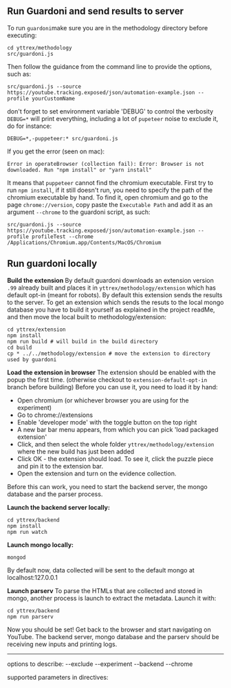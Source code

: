 ## Run Guardoni and send results to server

To run `guardoni`make sure you are in the methodology directory before executing:
``` 
cd yttrex/methodology
src/guardoni.js 
```
Then follow the guidance from the command line to provide the options, such as:
```
src/guardoni.js --source https://youtube.tracking.exposed/json/automation-example.json --profile yourCustomName
```

don't forget to set environment variable 'DEBUG' to control the verbosity
`DEBUG=*` will print everything, including a lot of `pupeteer` noise
to exclude it, do for instance:
```
DEBUG=*,-puppeteer:* src/guardoni.js
```

If you get the error (seen on mac):
```
Error in operateBrowser (collection fail): Error: Browser is not downloaded. Run "npm install" or "yarn install"
```
It means that `puppeteer` cannot find the chromium executable. First try to run `npm install`, if it still doesn't run, you need to specify the path of the chromium executable by hand. To find it, open chromium and go to the page `chrome://version`, copy paste the `Executable Path` and add it as an argument `--chrome`  to the guardoni script, as such:
```
src/guardoni.js --source https://youtube.tracking.exposed/json/automation-example.json --profile profileTest --chrome /Applications/Chromium.app/Contents/MacOS/Chromium
```

## Run guardoni locally

**Build the extension**
By default guardoni downloads an extension version `.99` already built and places it in `yttrex/methodology/extension` which has default opt-in (meant for robots). 
By default this extension sends the results to the server.
To get an extension which sends the resuts to the local mongo database you have to build it yourself as explained in the project readMe, and then move the local built to methodology/extension:
```
cd yttrex/extension
npm install
npm run build # will build in the build directory
cd build
cp * ../../methodology/extension # move the extension to directory used by guardoni
```

**Load the extension in browser**
The extension should be enabled with the popup the first time. (otherwise checkout to `extension-default-opt-in` branch before building)
Before you can use it, you need to load it by hand: 
- Open chromium (or whichever browser you are using for the experiment)
- Go to chrome://extensions
- Enable 'developer mode' with the toggle button on the top right
- A new bar bar menu appears, from which you can pick 'load packaged extension'
- Click, and then select the whole folder `yttrex/methodology/extension` where the new build has just been added
- Click OK - the extension should load. To see it, click the puzzle piece and pin it to the extension bar.
- Open the extension and turn on the evidence collection.

Before this can work, you need to start the backend server, the mongo database and the parser process.


**Launch the backend server locally:**
```
cd yttrex/backend
npm install
npm run watch
```

**Launch mongo locally:**
```
mongod
```
By default now, data collected will be sent to the default mongo at localhost:127.0.0.1

**Launch parserv**
To parse the HTMLs that are collected and stored in mongo, another process is launch to extract the metadata. Launch it with:
```
cd yttrex/backend
npm run parserv
```

Now you should be set! Get back to the browser and start navigating on YouTube. The backend server, mongo database and the parserv should be receiving new inputs and printing logs.


--------------------

options to describe:
--exclude
--experiment
--backend
--chrome


supported parameters in directives:


